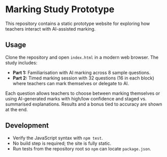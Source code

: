 # Marking Study Prototype

This repository contains a static prototype website for exploring how teachers interact with AI-assisted marking.

## Usage

Clone the repository and open `index.html` in a modern web browser. The study includes:

- **Part 1:** Familiarisation with AI marking across 8 sample questions.
- **Part 2:** Timed marking session with 32 questions (16 in each block) where teachers can mark themselves or delegate to AI.

Each question allows teachers to choose between marking themselves or using AI-generated marks with high/low confidence and staged vs. summarised explanations. Results and a bonus tied to accuracy are shown at the end.

## Development

- Verify the JavaScript syntax with `npm test`.
- No build step is required; the site is fully static.
- Run tests from the repository root so `npm` can locate `package.json`.

